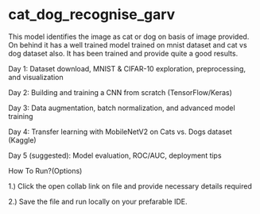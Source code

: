 # cat_dog_recognise_garv
This model identifies the image as cat or dog on basis of image provided. On behind it has a well trained model trained on mnist dataset and cat vs dog dataset also. It has been trained and provide quite a good results.


Day 1: Dataset download, MNIST & CIFAR-10 exploration, preprocessing, and visualization

Day 2: Building and training a CNN from scratch (TensorFlow/Keras)

Day 3: Data augmentation, batch normalization, and advanced model training

Day 4: Transfer learning with MobileNetV2 on Cats vs. Dogs dataset (Kaggle)

Day 5 (suggested): Model evaluation, ROC/AUC, deployment tips

How To Run?(Options)

1.) Click the open collab link on file and provide necessary details required

2.) Save the file and run locally on your prefarable IDE.

